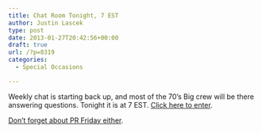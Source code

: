 ```yaml
---
title: Chat Room Tonight, 7 EST
author: Justin Lascek
type: post
date: 2013-01-27T20:42:56+00:00
draft: true
url: /?p=8319
categories:
  - Special Occasions

---
```

Weekly chat is starting back up, and most of the 70&#8217;s Big crew will be there answering questions. Tonight it is at 7 EST. <a href="http://tinyurl.com/b87jtmb" target="_blank">Click here to enter</a>.

<a href="/blog/2013/01/mental-workout-pr-friday-25-jan-2013/" target="_blank">Don&#8217;t forget about PR Friday either</a>.

&nbsp;
